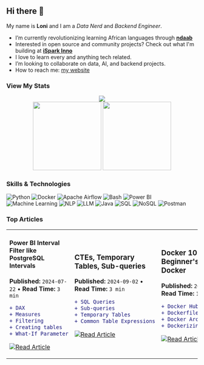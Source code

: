 ## Hi there 👋
My name is **Loni** and I am a _Data Nerd_ and _Backend Engineer_.

- I’m currently revolutionizing learning African languages through [**ndaab**](https://github.com/ndaab)
- Interested in open source and community projects? Check out what I'm building at [**iSpark Inno**](https://github.com/iSpark-Inno)
- I love to learn every and anything tech related.
- I’m looking to collaborate on data, AI, and backend projects.
- How to reach me: [my website](https://linktr.ee/loni_tande)

### View My Stats
<div align="center">
  <img src="https://github-readme-activity-graph.vercel.app/graph?username=Mimi97-aqua&theme=tokyo-night&hide_border=true&area=true"/>
</div>

<div align="center">
  <img height="180em" src="https://github-readme-stats.vercel.app/api?username=Mimi97-aqua&show_icons=true&theme=tokyonight&include_all_commits=true&count_private=true&hide_border=true"/>
  <img height="180em" src="https://github-readme-stats.vercel.app/api/top-langs/?username=Mimi97-aqua&layout=compact&langs_count=8&theme=tokyonight&include_all_commits=true&count_private=true&hide_border=true"/>
</div>

### Skills & Technologies

![Python](https://img.shields.io/badge/-Python-3776AB?style=for-the-badge&logo=python&logoColor=white)
![Docker](https://img.shields.io/badge/-Docker-2496ED?style=for-the-badge&logo=docker&logoColor=white)
![Apache Airflow](https://img.shields.io/badge/-Apache_Airflow-017CEE?style=for-the-badge&logo=apache-airflow&logoColor=white)
![Bash](https://img.shields.io/badge/-Bash-4EAA25?style=for-the-badge&logo=gnu-bash&logoColor=white)
![Power BI](https://img.shields.io/badge/-Power_BI-F2C811?style=for-the-badge&logo=chartdotjs&logoColor=black)
![Machine Learning](https://img.shields.io/badge/-Machine_Learning-FF6F00?style=for-the-badge&logo=tensorflow&logoColor=white)
![NLP](https://img.shields.io/badge/-NLP-4285F4?style=for-the-badge&logo=google&logoColor=white)
![LLM](https://img.shields.io/badge/-LLM-412991?style=for-the-badge&logo=openai&logoColor=white)
![Java](https://img.shields.io/badge/-Java-007396?style=for-the-badge&logo=coffeescript&logoColor=white)
![SQL](https://img.shields.io/badge/-SQL-336791?style=for-the-badge&logo=postgresql&logoColor=white)
![NoSQL](https://img.shields.io/badge/-NoSQL-47A248?style=for-the-badge&logo=mongodb&logoColor=white)
![Postman](https://img.shields.io/badge/-Postman-FF6C37?style=for-the-badge&logo=postman&logoColor=white)

<!--
### Currently Learning
![Rust](https://img.shields.io/badge/-Rust-000000?style=for-the-badge&logo=rust&logoColor=white)
![AWS](https://img.shields.io/badge/-AWS-FF9900?style=for-the-badge&logo=amazon&logoColor=white)
![GraphQL](https://img.shields.io/badge/-GraphQL-E10098?style=for-the-badge&logo=graphql&logoColor=white)
-->

### Top Articles
<table>
<tr>
<td width="100%">

#### Power BI Interval Filter like PostgreSQL Intervals
**Published:** `2024-07-22` • **Read Time:** `3 min`

```diff
+ DAX 
+ Measures
+ Filtering
+ Creating tables
+ What-If Parameter
```

[![Read Article](https://img.shields.io/badge/Read_Article-4CAF50?style=flat-square&logo=readthedocs&logoColor=white)](https://medium.com/@ebenyemiriam17/creating-an-interval-filter-in-power-bi-that-behaves-like-postgresql-intervals-54a7691c9e7a)

</td>

<td width="100%">

### CTEs, Temporary Tables, Sub-queries
**Published:** `2024-09-02` • **Read Time:** `3 min`

```diff
+ SQL Queries
+ Sub-queries
+ Temporary Tables
+ Common Table Expressions
```

[![Read Article](https://img.shields.io/badge/Read_Article-4CAF50?style=flat-square&logo=readthedocs&logoColor=white)](https://medium.com/@ebenyemiriam17/ctes-temporary-tables-and-subqueries-what-really-is-the-difference-a1ec758db560)
</td>

<td width="50%">
  
### Docker 101: A Beginner's Guide to Docker
**Published:** `2024-10-18` • **Read Time:** `10 min`

```diff
+ Docker Hub
+ Dockerfile
+ Docker Architecture
+ Dockerizing a simple app
```

[![Read Article](https://img.shields.io/badge/Read_Article-4CAF50?style=flat-square&logo=readthedocs&logoColor=white)](https://medium.com/@ebenyemiriam17/docker-101-a-beginners-guide-to-docker-36cf4c2f2959)
</td>

<td width="50%">

#### Data Data: The 1.5 Inter-Quartile Range Rule
**Published:** `2024-01-10` • **Read Time:** `5 min`

```diff
+ Z-Score
+ Quartliles & Outliers
+ Statistical Measures
+ Statistical Outlier Detection
```

[![Read Article](https://img.shields.io/badge/Read_Article-4CAF50?style=flat-square&logo=readthedocs&logoColor=white)](https://medium.com/@ebenyemiriam17/the-1-5inter-quartile-range-rule-881403f0cf7c)

</td>

</tr>
</table>

<!--
### My Trophies

<div align="center">
  <img src="https://github-profile-trophy.vercel.app/?username=Mimi97-aqua&theme=tokyonight&no-frame=true&no-bg=false&margin-w=4&row=1"/>
</div>
-->
